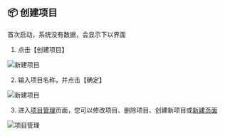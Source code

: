 ##  📦 创建项目

首次启动，系统没有数据，会显示下以界面
1. 点击【创建项目】

![新建项目](/assets/new-project.jpg)

2. 输入项目名称，并点击【确定】

![新建项目](/assets/add-project.jpg)

3. 进入[项目管理](manage-project.md)页面，您可以修改项目、删除项目、创建新项目或[新建页面](new-page.md)

![项目管理](/assets/manage-project.jpg)